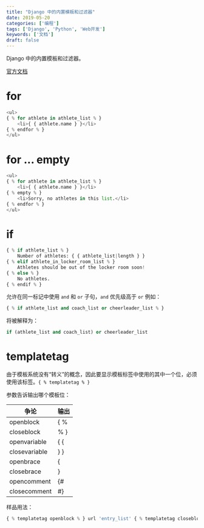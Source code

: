 ```yaml
---
title: "Django 中的内置模板和过滤器"
date: 2019-05-20
categories: ['编程']
tags: ['Django', 'Python', 'Web开发']
keywords: ['文档']
draft: false
---
```


Django 中的内置模板和过滤器。

[官方文档](https://docs.djangoproject.com/zh-hans/2.2/ref/templates/builtins/#ref-templates-builtins-tags)

<!--more-->

# for

```python
<ul>
{ % for athlete in athlete_list % }
    <li>{ { athlete.name } }</li>
{ % endfor % }
</ul>
```

# for ... empty

```python
<ul>
{ % for athlete in athlete_list % }
    <li>{ { athlete.name } }</li>
{ % empty % }
    <li>Sorry, no athletes in this list.</li>
{ % endfor % }
</ul>
```

# if

```python
{ % if athlete_list % }
    Number of athletes: { { athlete_list|length } }
{ % elif athlete_in_locker_room_list % }
    Athletes should be out of the locker room soon!
{ % else % }
    No athletes.
{ % endif % }
```

允许在同一标记中使用 `and` 和 `or` 子句，`and` 优先级高于 `or` 例如：

```python
{ % if athlete_list and coach_list or cheerleader_list % }
```

将被解释为：

```python
if (athlete_list and coach_list) or cheerleader_list
```

# templatetag

由于模板系统没有“转义”的概念，因此要显示模板标签中使用的其中一个位，必须使用该标签。`{ % templatetag % }`

参数告诉输出哪个模板位：

|争论|输出|
|---|---|
|openblock|{ %|
|closeblock|% }|
|openvariable|{ {|
|closevariable|} }|
|openbrace|{|
|closebrace|}|
|opencomment|{#|
|closecomment|#}|

样品用法：

```python
{ % templatetag openblock % } url 'entry_list' { % templatetag closeblock % }
```